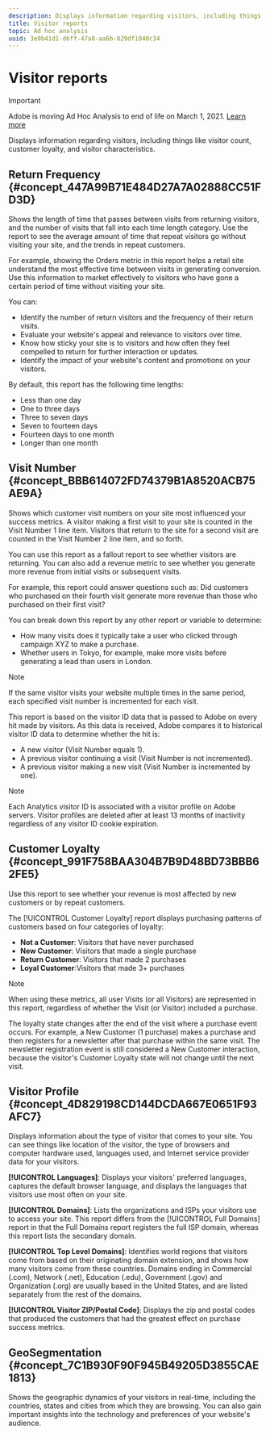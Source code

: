 ```yaml
---
description: Displays information regarding visitors, including things like visitor count, customer loyalty, and visitor characteristics.
title: Visitor reports
topic: Ad hoc analysis
uuid: 3e9b41d1-d6ff-47a8-aa6b-829df1040c34
---
```


# Visitor reports

>[!IMPORTANT]
>
>Adobe is moving Ad Hoc Analysis to end of life on March 1, 2021. [Learn more](https://adobe.ly/discoverworkspace)

Displays information regarding visitors, including things like visitor count, customer loyalty, and visitor characteristics.

## Return Frequency {#concept_447A99B71E484D27A7A02888CC51FD3D}

Shows the length of time that passes between visits from returning visitors, and the number of visits that fall into each time length category. Use the report to see the average amount of time that repeat visitors go without visiting your site, and the trends in repeat customers.

<!-- 

c_reports_return_freq.xml

 -->

For example, showing the Orders metric in this report helps a retail site understand the most effective time between visits in generating conversion. Use this information to market effectively to visitors who have gone a certain period of time without visiting your site.

You can:

* Identify the number of return visitors and the frequency of their return visits.
* Evaluate your website's appeal and relevance to visitors over time.
* Know how sticky your site is to visitors and how often they feel compelled to return for further interaction or updates.
* Identify the impact of your website's content and promotions on your visitors.

By default, this report has the following time lengths:

* Less than one day 
* One to three days 
* Three to seven days 
* Seven to fourteen days 
* Fourteen days to one month 
* Longer than one month

## Visit Number {#concept_BBB614072FD74379B1A8520ACB75AE9A}

Shows which customer visit numbers on your site most influenced your success metrics. A visitor making a first visit to your site is counted in the Visit Number 1 line item. Visitors that return to the site for a second visit are counted in the Visit Number 2 line item, and so forth.

<!-- 

c_reports_visit_number.xml

 -->

You can use this report as a fallout report to see whether visitors are returning. You can also add a revenue metric to see whether you generate more revenue from initial visits or subsequent visits.

For example, this report could answer questions such as: Did customers who purchased on their fourth visit generate more revenue than those who purchased on their first visit?

You can break down this report by any other report or variable to determine:

* How many visits does it typically take a user who clicked through campaign XYZ to make a purchase.
* Whether users in Tokyo, for example, make more visits before generating a lead than users in London.

>[!NOTE]
>
>If the same visitor visits your website multiple times in the same period, each specified visit number is incremented for each visit.

This report is based on the visitor ID data that is passed to Adobe on every hit made by visitors. As this data is received, Adobe compares it to historical visitor ID data to determine whether the hit is:

* A new visitor (Visit Number equals 1).
* A previous visitor continuing a visit (Visit Number is not incremented).
* A previous visitor making a new visit (Visit Number is incremented by one).

>[!NOTE]
>
>Each Analytics visitor ID is associated with a visitor profile on Adobe servers. Visitor profiles are deleted after at least 13 months of inactivity regardless of any visitor ID cookie expiration.

## Customer Loyalty {#concept_991F758BAA304B7B9D48BD73BBB62FE5}

Use this report to see whether your revenue is most affected by new customers or by repeat customers.

<!-- 

c_reports_customerloyalty.xml

 -->

The [!UICONTROL Customer Loyalty] report displays purchasing patterns of customers based on four categories of loyalty:

* **Not a Customer**: Visitors that have never purchased 
* **New Customer**: Visitors that made a single purchase 
* **Return Customer**: Visitors that made 2 purchases 
* **Loyal Customer**:Visitors that made 3+ purchases

>[!NOTE]
>
>When using these metrics, all user Visits (or all Visitors) are represented in this report, regardless of whether the Visit (or Visitor) included a purchase.

The loyalty state changes after the end of the visit where a purchase event occurs. For example, a New Customer (1 purchase) makes a purchase and then registers for a newsletter after that purchase within the same visit. The newsletter registration event is still considered a New Customer interaction, because the visitor's Customer Loyalty state will not change until the next visit.

## Visitor Profile {#concept_4D829198CD144DCDA667E0651F93AFC7}

Displays information about the type of visitor that comes to your site. You can see things like location of the visitor, the type of browsers and computer hardware used, languages used, and Internet service provider data for your visitors.

<!-- 

c_reports_visitor_profile.xml

 -->

**[!UICONTROL Languages]**: Displays your visitors' preferred languages, captures the default browser language, and displays the languages that visitors use most often on your site.

**[!UICONTROL Domains]**: Lists the organizations and ISPs your visitors use to access your site. This report differs from the [!UICONTROL Full Domains] report in that the Full Domains report registers the full ISP domain, whereas this report lists the secondary domain.

**[!UICONTROL Top Level Domains]**: Identifies world regions that visitors come from based on their originating domain extension, and shows how many visitors come from these countries. Domains ending in Commercial (.com), Network (.net), Education (.edu), Government (.gov) and Organization (.org) are usually based in the United States, and are listed separately from the rest of the domains.

**[!UICONTROL Visitor ZIP/Postal Code]**: Displays the zip and postal codes that produced the customers that had the greatest effect on purchase success metrics.

## GeoSegmentation {#concept_7C1B930F90F945B49205D3855CAE1813}

<!-- 

c_reports_geosegmentation.xml

 -->

Shows the geographic dynamics of your visitors in real-time, including the countries, states and cities from which they are browsing. You can also gain important insights into the technology and preferences of your website's audience.
